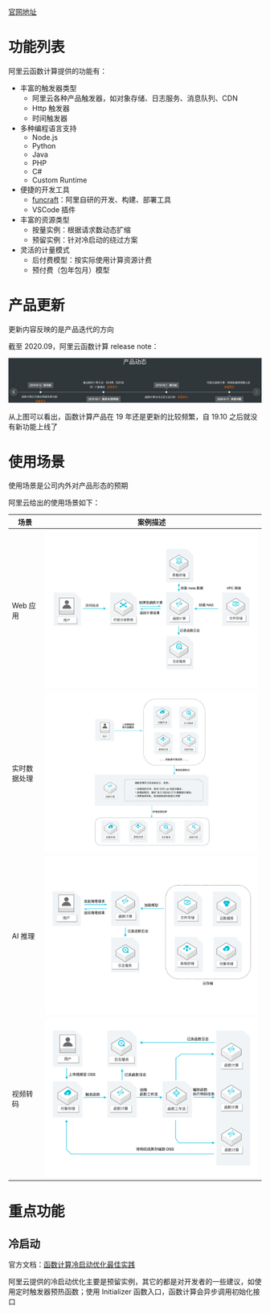 [官网地址](https://www.alibabacloud.com/zh/products/function-compute)

# 功能列表

阿里云函数计算提供的功能有：

* 丰富的触发器类型
	* 阿里云各种产品触发器，如对象存储、日志服务、消息队列、CDN
	* Http 触发器
	* 时间触发器
* 多种编程语言支持
	* Node.js
	* Python
	* Java
	* PHP
	* C#
	* Custom Runtime
* 便捷的开发工具
	* [funcraft](https://github.com/alibaba/funcraft)：阿里自研的开发、构建、部署工具
	* VSCode 插件
* 丰富的资源类型
 	* 按量实例：根据请求数动态扩缩
	* 预留实例：针对冷启动的绕过方案
* 灵活的计量模式
	* 后付费模型：按实际使用计算资源计费
	* 预付费（包年包月）模型

# 产品更新

更新内容反映的是产品迭代的方向

截至 2020.09，阿里云函数计算 release note：

![release-note](./release.png)

从上图可以看出，函数计算产品在 19 年还是更新的比较频繁，自 19.10 之后就没有新功能上线了

# 使用场景

使用场景是公司内外对产品形态的预期

阿里云给出的使用场景如下：

| 场景 | 案例描述 |
|-----|--------|
| Web 应用 | ![user-case1](./user-case1.png) |
| 实时数据处理 | ![user-case2](./user-case2.png) |
| AI 推理 | ![user-case3](./user-case3.png) |
| 视频转码 | ![user-case4](./user-case4.png) |

# 重点功能

## 冷启动

官方文档：[函数计算冷启动优化最佳实践](https://www.alibabacloud.com/help/zh/doc-detail/140338.htm?spm=a2c63.l28256.a3.52.c3bb3b2a9CGB5F)

阿里云提供的冷启动优化主要是预留实例，其它的都是对开发者的一些建议，如使用定时触发器预热函数；使用 Initializer 函数入口，函数计算会异步调用初始化接口